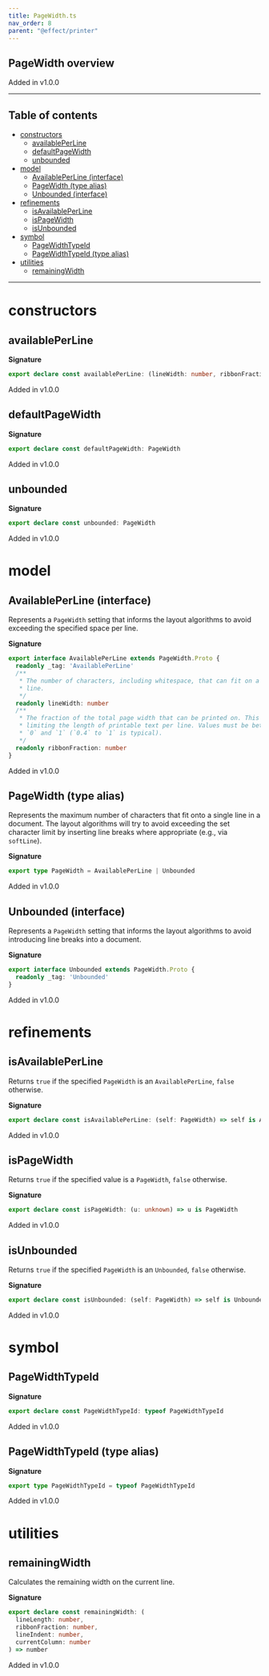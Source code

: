 ```yaml
---
title: PageWidth.ts
nav_order: 8
parent: "@effect/printer"
---
```


## PageWidth overview

Added in v1.0.0

---

<h2 class="text-delta">Table of contents</h2>

- [constructors](#constructors)
  - [availablePerLine](#availableperline)
  - [defaultPageWidth](#defaultpagewidth)
  - [unbounded](#unbounded)
- [model](#model)
  - [AvailablePerLine (interface)](#availableperline-interface)
  - [PageWidth (type alias)](#pagewidth-type-alias)
  - [Unbounded (interface)](#unbounded-interface)
- [refinements](#refinements)
  - [isAvailablePerLine](#isavailableperline)
  - [isPageWidth](#ispagewidth)
  - [isUnbounded](#isunbounded)
- [symbol](#symbol)
  - [PageWidthTypeId](#pagewidthtypeid)
  - [PageWidthTypeId (type alias)](#pagewidthtypeid-type-alias)
- [utilities](#utilities)
  - [remainingWidth](#remainingwidth)

---

# constructors

## availablePerLine

**Signature**

```ts
export declare const availablePerLine: (lineWidth: number, ribbonFraction: number) => PageWidth
```

Added in v1.0.0

## defaultPageWidth

**Signature**

```ts
export declare const defaultPageWidth: PageWidth
```

Added in v1.0.0

## unbounded

**Signature**

```ts
export declare const unbounded: PageWidth
```

Added in v1.0.0

# model

## AvailablePerLine (interface)

Represents a `PageWidth` setting that informs the layout algorithms to avoid
exceeding the specified space per line.

**Signature**

```ts
export interface AvailablePerLine extends PageWidth.Proto {
  readonly _tag: 'AvailablePerLine'
  /**
   * The number of characters, including whitespace, that can fit on a single
   * line.
   */
  readonly lineWidth: number
  /**
   * The fraction of the total page width that can be printed on. This allows
   * limiting the length of printable text per line. Values must be between
   * `0` and `1` (`0.4` to `1` is typical).
   */
  readonly ribbonFraction: number
}
```

Added in v1.0.0

## PageWidth (type alias)

Represents the maximum number of characters that fit onto a single line in a
document. The layout algorithms will try to avoid exceeding the set character
limit by inserting line breaks where appropriate (e.g., via `softLine`).

**Signature**

```ts
export type PageWidth = AvailablePerLine | Unbounded
```

Added in v1.0.0

## Unbounded (interface)

Represents a `PageWidth` setting that informs the layout algorithms to avoid
introducing line breaks into a document.

**Signature**

```ts
export interface Unbounded extends PageWidth.Proto {
  readonly _tag: 'Unbounded'
}
```

Added in v1.0.0

# refinements

## isAvailablePerLine

Returns `true` if the specified `PageWidth` is an `AvailablePerLine`, `false`
otherwise.

**Signature**

```ts
export declare const isAvailablePerLine: (self: PageWidth) => self is AvailablePerLine
```

Added in v1.0.0

## isPageWidth

Returns `true` if the specified value is a `PageWidth`, `false` otherwise.

**Signature**

```ts
export declare const isPageWidth: (u: unknown) => u is PageWidth
```

Added in v1.0.0

## isUnbounded

Returns `true` if the specified `PageWidth` is an `Unbounded`, `false`
otherwise.

**Signature**

```ts
export declare const isUnbounded: (self: PageWidth) => self is Unbounded
```

Added in v1.0.0

# symbol

## PageWidthTypeId

**Signature**

```ts
export declare const PageWidthTypeId: typeof PageWidthTypeId
```

Added in v1.0.0

## PageWidthTypeId (type alias)

**Signature**

```ts
export type PageWidthTypeId = typeof PageWidthTypeId
```

Added in v1.0.0

# utilities

## remainingWidth

Calculates the remaining width on the current line.

**Signature**

```ts
export declare const remainingWidth: (
  lineLength: number,
  ribbonFraction: number,
  lineIndent: number,
  currentColumn: number
) => number
```

Added in v1.0.0
